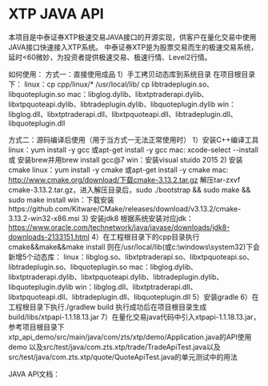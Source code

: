 # XTP JAVA API
本项目是中泰证券XTP极速交易JAVA接口的开源实现，供客户在量化交易中使用JAVA接口快速接入XTP系统。
中泰证券XTP是为股票交易而生的极速交易系统，延时<60微妙，为投资者提供极速交易、极速行情、Level2行情。

如何使用：
方式一：直接使用成品
1）手工拷贝动态库到系统目录
   在项目根目录下：
   linux：cp cpp/linux/* /usr/local/lib/
          cp libtradeplugin.so、libquoteplugin.so
   mac：libglog.dylib、libxtptraderapi.dylib、libxtpquoteapi.dylib、libtradeplugin.dylib、libquoteplugin.dylib
   win：libglog.dll、libxtptraderapi.dll、libxtpquoteapi.dll、libtradeplugin.dll、libquoteplugin.dll

方式二：源码编译后使用（用于当方式一无法正常使用时）
1）安装C++编译工具
   linux：yum install -y gcc 或apt-get install -y gcc
   mac: xcode-select --install 或 安装brew并用brew install gcc@7
   win：安装visual stuido 2015
2) 安装cmake
   linux：yum install -y cmake 或apt-get install -y cmake
   mac:  http://www.cmake.org/download/下载cmake-3.13.2.tar.gz 解压tar-zxvf cmake-3.13.2.tar.gz，进入解压目录后，sudo ./bootstrap && sudo make && sudo make install
   win：下载安装https://github.com/Kitware/CMake/releases/download/v3.13.2/cmake-3.13.2-win32-x86.msi
3) 安装jdk8
   根据系统安装对应jdk：https://www.oracle.com/technetwork/java/javase/downloads/jdk8-downloads-2133151.html
4）在工程根目录下的cpp目录执行cmake&&make&&make install 则在/usr/local/lib(或c:\windows\system32\)下会新增5个动态库：
    linux：libglog.so、libxtptraderapi.so、libxtpquoteapi.so、libtradeplugin.so、libquoteplugin.so
    mac：libglog.dylib、libxtptraderapi.dylib、libxtpquoteapi.dylib、libtradeplugin.dylib、libquoteplugin.dylib
    win：libglog.dll、libxtptraderapi.dll、libxtpquoteapi.dll、libtradeplugin.dll、libquoteplugin.dll
5）安装gradle
6）在工程根目录下执行./gradlew build 执行成功后在项目根目录生成build/libs/xtpapi-1.1.18.13.jar
7）在量化交易java代码中引入xtpapi-1.1.18.13.jar，参考项目根目录下xtp_api_demo/src/main/java/com/zts/xtp/demo/Application.java的API使用demo
   以及src/test/java/com.zts.xtp/trade/TradeApiTest.java以及src/test/java/com.zts.xtp/quote/QuoteApiTest.java的单元测试中的用法
 
JAVA API文档：
